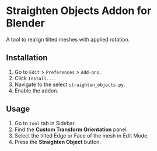 # Straighten Objects Addon for Blender

A tool to realign tilted meshes with applied rotation.
## Installation

1. Go to `Edit` > `Preferences` > `Add-ons`.
1. Click `Install...`.
1. Navigate to the select `straighten_objects.py`.
1. Enable the addon.

## Usage

1. Go to `Tool` tab in Sidebar.
1. Find the **Custom Transform Orientation** panel.
1. Select the tilted Edge or Face of the mesh in Edit Mode.
1. Press the **Straighten Object** button.



